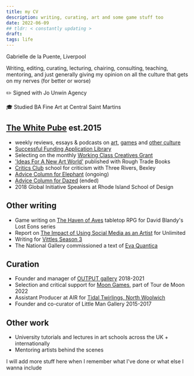 ```yaml
---
title: my CV 
description: writing, curating, art and some game stuff too
date: 2022-06-09
## tldr: < constantly updating >
draft: 
tags: life
---
```


Gabrielle de la Puente, Liverpool 

Writing, editing, curating, lecturing, chairing, consulting, teaching, mentoring, and just generally giving my opinion on all the culture that gets on my nerves (for better or worse)

✏️ Signed with Jo Unwin Agency

🎓 Studied BA Fine Art at Central Saint Martins

## [The White Pube](http://thewhitepube.com "The White Pube") est.2015
- weekly reviews, essays & podcasts on [art](https://thewhitepube.com/art), [games](https://thewhitepube.com/games) and [other culture](https://thewhitepube.com/misc)
- [Successful Funding Application Library](https://thewhitepube.com/fundinglibrary)
- Selecting on the monthly [Working Class Creatives Grant](https://thewhitepube.com/grants)
- ['Ideas For A New Art World'](https://roughtradebooks.com/collections/editions/products/ideas-for-a-new-art-world-the-white-pube "Buy it Here") published with Rough Trade Books
- [Critics Club](https://threeriversbexley.org/projects/critics-club) school for criticism with Three Rivers, Bexley
- [Advice Column for Elephant](https://elephant.art/author/the-white-pube/) (ongoing)
- [Advice Column for Dazed](https://www.dazeddigital.com/the-white-pube) (ended)
- 2018 Global Initiative Speakers at Rhode Island School of Design

## Other writing

- Game writing on [The Haven of Aves](https://davidblandy.itch.io/lost-eons-haven-of-aves) tabletop RPG for David Blandy's Lost Eons series
- Report on [The Impact of Using Social Media as an Artist](https://gdlp.co.uk/posts/art-report/) for Unlimited
- Writing for [Vittles Season 3](https://vittles.substack.com/p/the-hyper-regional-chippy-traditions?s=r)
- The National Gallery commissioned a text of [Eva Quantica](https://www.nationalgallery.org.uk/national-gallery-x/the-rules-do-not-apply/eva-quantica-by-mafj-alvarez)

## Curation 
- Founder and manager of [OUTPUT gallery](https://outputgallery.com) 2018-2021
- Selection and critical support for [Moon Games](https://gdlp.co.uk/posts/moon-games/), part of Tour de Moon 2022
- Assistant Producer at AIR for [Tidal Twirlings, North Woolwich](https://airstudio.org/places/north-woolwich/)
- Founder and co-curator of Little Man Gallery 2015-2017

## Other work
- University tutorials and lectures in art schools across the UK + internationally
- Mentoring artists behind the scenes

I will add more stuff here when I remember what I've done or what else I wanna include 


